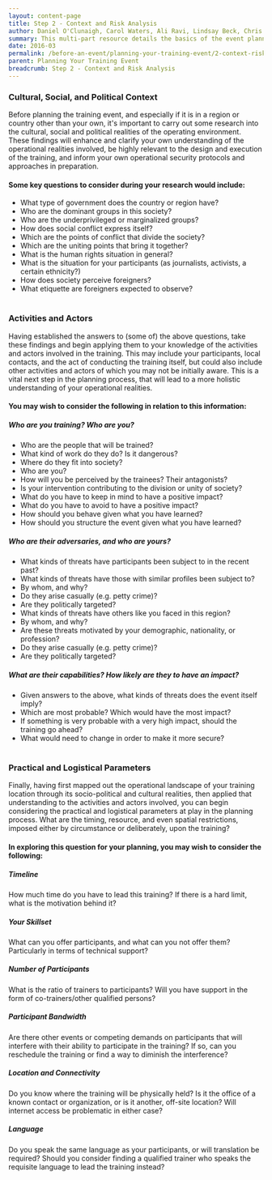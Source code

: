 ```yaml
---
layout: content-page
title: Step 2 - Context and Risk Analysis
author: Daniel O'Clunaigh, Carol Waters, Ali Ravi, Lindsay Beck, Chris Doten, Nick Sera-Leyva
summary: This multi-part resource details the basics of the event planning process, built from the documented experience of several experienced trainers - among these steps are gathering inputs, analyzing these inputs, and their subsequent impact on the design, preparation and orientation of a training event.
date: 2016-03
permalink: /before-an-event/planning-your-training-event/2-context-risk-analysis/
parent: Planning Your Training Event
breadcrumb: Step 2 - Context and Risk Analysis
---
```


### Cultural, Social, and Political Context ###
Before planning the training event, and especially if it is in a region or country other than your own, it's important to carry out some research into the cultural, social and political realities of the operating environment. These findings will enhance and clarify your own understanding of the operational realities involved, be highly relevant to the design and execution of the training, and inform your own operational security protocols and approaches in preparation.

#### Some key questions to consider during your research would include:
- What type of government does the country or region have?
- Who are the dominant groups in this society? 
- Who are the underprivileged or marginalized groups?
- How does social conflict express itself?
- Which are the points of conflict that divide the society?
- Which are the uniting points that bring it together?
- What is the human rights situation in general? 
- What is the situation for your participants (as journalists, activists, a certain ethnicity?)
- How does society perceive foreigners? 
- What etiquette are foreigners expected to observe?
<br><br>

### Activities and Actors
Having established the answers to (some of) the above questions, take these findings and begin applying them to your knowledge of the activities and actors involved in the training. This may include your participants, local contacts, and the act of conducting the training itself, but could also include other activities and actors of which you may not be initially aware. This is a vital next step in the planning process, that will lead to a more holistic understanding of your operational realities.

#### You may wish to consider the following in relation to this information:

##### Who are you training? Who are you?
- Who are the people that will be trained?
- What kind of work do they do? Is it dangerous? 
- Where do they fit into society?
- Who are you?
- How will you be perceived by the trainees? Their antagonists?
- Is your intervention contributing to the division or unity of society? 
- What do you have to keep in mind to have a positive impact?
- What do you have to avoid to have a positive impact?
- How should you behave given what you have learned?
- How should you structure the event given what you have learned?

##### Who are their adversaries, and who are yours?
- What kinds of threats have participants been subject to in the recent past? 
- What kinds of threats have those with similar profiles been subject to?
- By whom, and why? 
- Do they arise casually (e.g. petty crime)? 
- Are they politically targeted?
- What kinds of threats have others like you faced in this region? 
- By whom, and why? 
- Are these threats motivated by your demographic, nationality, or profession? 
- Do they arise casually (e.g. petty crime)?
- Are they politically targeted?

##### What are their capabilities? How likely are they to have an impact?
- Given answers to the above, what kinds of threats does the event itself imply?
- Which are most probable? Which would have the most impact?
- If something is very probable with a very high impact, should the training go ahead?
- What would need to change in order to make it more secure?
<br><br>

### Practical and Logistical Parameters
Finally, having first mapped out the operational landscape of your training location through its socio-political and cultural realities, then applied that understanding to the activities and actors involved, you can begin considering the practical and logistical parameters at play in the planning process. What are the timing, resource, and even spatial restrictions, imposed either by circumstance or deliberately, upon the training? 

#### In exploring this question for your planning, you may wish to consider the following:

##### Timeline
How much time do you have to lead this training? If there is a hard limit, what is the motivation behind it?

##### Your Skillset
What can you offer participants, and what can you not offer them? Particularly in terms of technical support? 

##### Number of Participants
What is the ratio of trainers to participants? Will you have support in the form of co-trainers/other qualified persons?

##### Participant Bandwidth
Are there other events or competing demands on participants that will interfere with their ability to participate in the training? If so, can you reschedule the training or find a way to diminish the interference?

##### Location and Connectivity
Do you know where the training will be physically held? Is it the office of a known contact or organization, or is it another, off-site location? Will internet access be problematic in either case?

##### Language
Do you speak the same language as your participants, or will translation be required? Should you consider finding a qualified trainer who speaks the requisite language to lead the training instead?
<br><br>
